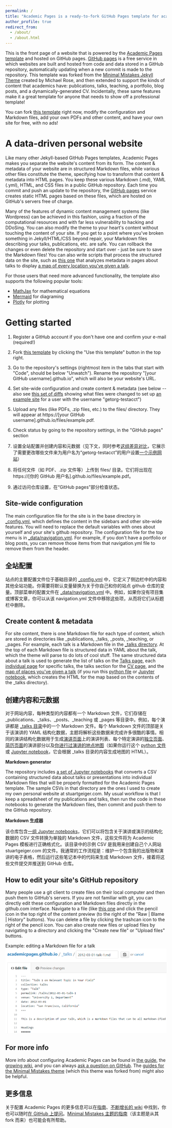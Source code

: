 ```yaml
---
permalink: /
title: "Academic Pages is a ready-to-fork GitHub Pages template for academic personal websites"
author_profile: true
redirect_from: 
  - /about/
  - /about.html
---
```


This is the front page of a website that is powered by the [Academic Pages template](https://github.com/academicpages/academicpages.github.io) and hosted on GitHub pages. [GitHub pages](https://pages.github.com) is a free service in which websites are built and hosted from code and data stored in a GitHub repository, automatically updating when a new commit is made to the repository. This template was forked from the [Minimal Mistakes Jekyll Theme](https://mmistakes.github.io/minimal-mistakes/) created by Michael Rose, and then extended to support the kinds of content that academics have: publications, talks, teaching, a portfolio, blog posts, and a dynamically-generated CV. Incidentally, these same features make it a great template for anyone that needs to show off a professional template!

 You can fork [this template](https://github.com/academicpages/academicpages.github.io) right now, modify the configuration and Markdown files, add your own PDFs and other content, and have your own site for free, with no ads!

A data-driven personal website
======
Like many other Jekyll-based GitHub Pages templates, Academic Pages makes you separate the website's content from its form. The content & metadata of your website are in structured Markdown files, while various other files constitute the theme, specifying how to transform that content & metadata into HTML pages. You keep these various Markdown (.md), YAML (.yml), HTML, and CSS files in a public GitHub repository. Each time you commit and push an update to the repository, the [GitHub pages](https://pages.github.com/) service creates static HTML pages based on these files, which are hosted on GitHub's servers free of charge.

Many of the features of dynamic content management systems (like Wordpress) can be achieved in this fashion, using a fraction of the computational resources and with far less vulnerability to hacking and DDoSing. You can also modify the theme to your heart's content without touching the content of your site. If you get to a point where you've broken something in Jekyll/HTML/CSS beyond repair, your Markdown files describing your talks, publications, etc. are safe. You can rollback the changes or even delete the repository and start over - just be sure to save the Markdown files! You can also write scripts that process the structured data on the site, such as [this one](https://github.com/academicpages/academicpages.github.io/blob/master/talkmap.ipynb) that analyzes metadata in pages about talks to display [a map of every location you've given a talk](https://academicpages.github.io/talkmap.html).

For those users that need more advanced functionality, the template also supports the following popular tools:
- [MathJax](https://www.mathjax.org/) for mathematical equations
- [Mermaid](https://mermaid.js.org/) for diagraming
- [Plotly](https://plotly.com/javascript/) for plotting

Getting started
======
1. Register a GitHub account if you don't have one and confirm your e-mail (required!)
1. Fork [this template](https://github.com/academicpages/academicpages.github.io) by clicking the "Use this template" button in the top right. 
1. Go to the repository's settings (rightmost item in the tabs that start with "Code", should be below "Unwatch"). Rename the repository "[your GitHub username].github.io", which will also be your website's URL.

1. Set site-wide configuration and create content & metadata (see below -- also see [this set of diffs](http://archive.is/3TPas) showing what files were changed to set up [an example site](https://getorg-testacct.github.io) for a user with the username "getorg-testacct")
1. Upload any files (like PDFs, .zip files, etc.) to the files/ directory. They will appear at https://[your GitHub username].github.io/files/example.pdf.  
1. Check status by going to the repository settings, in the "GitHub pages" section

1.  设置全站配置并创建内容和元数据（见下文，同时参考[这组差异对比](http://archive.is/3TPas)，它展示了需要更改哪些文件来为用户名为“getorg-testacct”的用户设置[一个示例网站](https://getorg-testacct.github.io)）
1.  将任何文件（如 PDF、.zip 文件等）上传到 files/ 目录。它们将出现在 https://[你的 GitHub 用户名].github.io/files/example.pdf。
1.  通过访问仓库设置，在“GitHub pages”部分检查状态。

Site-wide configuration
------
The main configuration file for the site is in the base directory in [_config.yml](https://github.com/academicpages/academicpages.github.io/blob/master/_config.yml), which defines the content in the sidebars and other site-wide features. You will need to replace the default variables with ones about yourself and your site's github repository. The configuration file for the top menu is in [_data/navigation.yml](https://github.com/academicpages/academicpages.github.io/blob/master/_data/navigation.yml). For example, if you don't have a portfolio or blog posts, you can remove those items from that navigation.yml file to remove them from the header. 

全站配置
------
站点的主要配置文件位于基础目录的 [_config.yml](https://github.com/academicpages/academicpages.github.io/blob/master/_config.yml) 中，它定义了侧边栏中的内容和其他全站功能。你需要将默认变量替换为关于你自己和你的站点 github 仓库的变量。顶部菜单的配置文件在 [_data/navigation.yml](https://github.com/academicpages/academicpages.github.io/blob/master/_data/navigation.yml) 中。例如，如果你没有项目集或博客文章，你可以从该 navigation.yml 文件中移除这些项，从而将它们从标题栏中删除。

Create content & metadata
------
For site content, there is one Markdown file for each type of content, which are stored in directories like _publications, _talks, _posts, _teaching, or _pages. For example, each talk is a Markdown file in the [_talks directory](https://github.com/academicpages/academicpages.github.io/tree/master/_talks). At the top of each Markdown file is structured data in YAML about the talk, which the theme will parse to do lots of cool stuff. The same structured data about a talk is used to generate the list of talks on the [Talks page](https://academicpages.github.io/talks), each [individual page](https://academicpages.github.io/talks/2012-03-01-talk-1) for specific talks, the talks section for the [CV page](https://academicpages.github.io/cv), and the [map of places you've given a talk](https://academicpages.github.io/talkmap.html) (if you run this [python file](https://github.com/academicpages/academicpages.github.io/blob/master/talkmap.py) or [Jupyter notebook](https://github.com/academicpages/academicpages.github.io/blob/master/talkmap.ipynb), which creates the HTML for the map based on the contents of the _talks directory).

创建内容和元数据
------
对于网站内容，每种类型的内容都有一个 Markdown 文件，它们存储在 _publications、_talks、_posts、_teaching 或 _pages 等目录中。例如，每个演讲都是 [_talks 目录](https://github.com/academicpages/academicpages.github.io/tree/master/_talks)中的一个 Markdown 文件。每个 Markdown 文件的顶部是关于该演讲的 YAML 结构化数据，主题将解析这些数据来完成许多很酷的事情。相同的演讲结构化数据用于生成[演讲页面](https://academicpages.github.io/talks)上的演讲列表、每个特定演讲的[独立页面](https://academicpages.github.io/talks/2012-03-01-talk-1)、[简历页面](https://academicpages.github.io/cv)的演讲部分以及[你进行过演讲的地点地图](https://academicpages.github.io/talkmap.html)（如果你运行这个 [python 文件](https://github.com/academicpages/academicpages.github.io/blob/master/talkmap.py)或 [Jupyter notebook](https://github.com/academicpages/academicpages.github.io/blob/master/talkmap.ipynb)，它会根据 _talks 目录的内容生成地图的 HTML）。

**Markdown generator**

The repository includes [a set of Jupyter notebooks](https://github.com/academicpages/academicpages.github.io/tree/master/markdown_generator
) that converts a CSV containing structured data about talks or presentations into individual Markdown files that will be properly formatted for the Academic Pages template. The sample CSVs in that directory are the ones I used to create my own personal website at stuartgeiger.com. My usual workflow is that I keep a spreadsheet of my publications and talks, then run the code in these notebooks to generate the Markdown files, then commit and push them to the GitHub repository.

**Markdown 生成器**

该仓库包含[一组 Jupyter notebooks](https://github.com/academicpages/academicpages.github.io/tree/master/markdown_generator)，它们可以将包含关于演讲或演示的结构化数据的 CSV 文件转换为单独的 Markdown 文件，这些文件将为 Academic Pages 模板进行正确格式化。该目录中的示例 CSV 是我用来创建自己个人网站 stuartgeiger.com 的文件。我通常的工作流程是：维护一个包含我的出版物和演讲的电子表格，然后运行这些笔记本中的代码来生成 Markdown 文件，接着将这些文件提交并推送到 GitHub 仓库。

How to edit your site's GitHub repository
------
Many people use a git client to create files on their local computer and then push them to GitHub's servers. If you are not familiar with git, you can directly edit these configuration and Markdown files directly in the github.com interface. Navigate to a file (like [this one](https://github.com/academicpages/academicpages.github.io/blob/master/_talks/2012-03-01-talk-1.md) and click the pencil icon in the top right of the content preview (to the right of the "Raw | Blame | History" buttons). You can delete a file by clicking the trashcan icon to the right of the pencil icon. You can also create new files or upload files by navigating to a directory and clicking the "Create new file" or "Upload files" buttons. 

Example: editing a Markdown file for a talk
![Editing a Markdown file for a talk](/images/editing-talk.png)

For more info
------
More info about configuring Academic Pages can be found in [the guide](https://academicpages.github.io/markdown/), the [growing wiki](https://github.com/academicpages/academicpages.github.io/wiki), and you can always [ask a question on GitHub](https://github.com/academicpages/academicpages.github.io/discussions). The [guides for the Minimal Mistakes theme](https://mmistakes.github.io/minimal-mistakes/docs/configuration/) (which this theme was forked from) might also be helpful.

更多信息
------
关于配置 Academic Pages 的更多信息可以在[指南](https://academicpages.github.io/markdown/)、[不断增长的 wiki](https://github.com/academicpages/academicpages.github.io/wiki) 中找到，你也可以随时[在 GitHub 上提问](https://github.com/academicpages/academicpages.github.io/discussions)。[Minimal Mistakes 主题的指南](https://mmistakes.github.io/minimal-mistakes/docs/configuration/)（该主题是从其 fork 而来）也可能会有所帮助。
